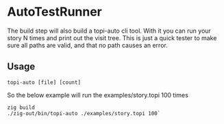 # AutoTestRunner

The build step will also build a topi-auto cli tool.
With it you can run your story N times and print out the visit tree.
This is just a quick tester to make sure all paths are valid,
and that no path causes an error.

## Usage

`topi-auto [file] [count]`

So the below example will run the examples/story.topi 100 times

```
zig build
./zig-out/bin/topi-auto ./examples/story.topi 100`
```
